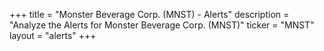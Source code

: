 +++
title = "Monster Beverage Corp. (MNST) - Alerts"
description = "Analyze the Alerts for Monster Beverage Corp. (MNST)"
ticker = "MNST"
layout = "alerts"
+++

